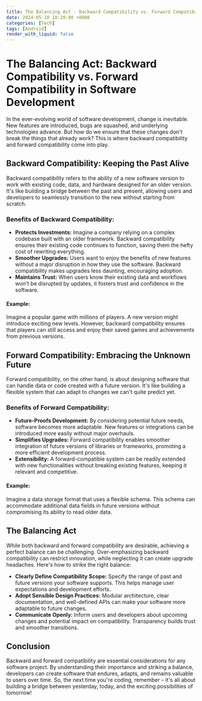 ```yaml
---
title: The Balancing Act - Backward Compatibility vs. Forward Compatibility in Software Development
date: 2024-05-10 18:29:00 +0800
categories: [Tech]
tags: [Android]
render_with_liquid: false
---
```


# The Balancing Act: Backward Compatibility vs. Forward Compatibility in Software Development

In the ever-evolving world of software development, change is inevitable. New features are introduced, bugs are squashed, and underlying technologies advance. But how do we ensure that these changes don't break the things that already work? This is where backward compatibility and forward compatibility come into play.

## Backward Compatibility: Keeping the Past Alive

Backward compatibility refers to the ability of a new software version to work with existing code, data, and hardware designed for an older version. It's like building a bridge between the past and present, allowing users and developers to seamlessly transition to the new without starting from scratch.

### Benefits of Backward Compatibility:

- **Protects Investments:** Imagine a company relying on a complex codebase built with an older framework. Backward compatibility ensures their existing code continues to function, saving them the hefty cost of rewriting everything.
- **Smoother Upgrades:** Users want to enjoy the benefits of new features without a major disruption in how they use the software. Backward compatibility makes upgrades less daunting, encouraging adoption.
- **Maintains Trust:** When users know their existing data and workflows won't be disrupted by updates, it fosters trust and confidence in the software.

#### Example:
Imagine a popular game with millions of players. A new version might introduce exciting new levels. However, backward compatibility ensures that players can still access and enjoy their saved games and achievements from previous versions.

## Forward Compatibility: Embracing the Unknown Future

Forward compatibility, on the other hand, is about designing software that can handle data or code created with a future version. It's like building a flexible system that can adapt to changes we can't quite predict yet.

### Benefits of Forward Compatibility:

- **Future-Proofs Development:** By considering potential future needs, software becomes more adaptable. New features or integrations can be introduced more easily without major overhauls.
- **Simplifies Upgrades:** Forward compatibility enables smoother integration of future versions of libraries or frameworks, promoting a more efficient development process.
- **Extensibility:** A forward-compatible system can be readily extended with new functionalities without breaking existing features, keeping it relevant and competitive.

#### Example:
Imagine a data storage format that uses a flexible schema. This schema can accommodate additional data fields in future versions without compromising its ability to read older data.

## The Balancing Act

While both backward and forward compatibility are desirable, achieving a perfect balance can be challenging. Over-emphasizing backward compatibility can restrict innovation, while neglecting it can create upgrade headaches. Here's how to strike the right balance:

- **Clearly Define Compatibility Scope:** Specify the range of past and future versions your software supports. This helps manage user expectations and development efforts.
- **Adopt Sensible Design Practices:** Modular architecture, clear documentation, and well-defined APIs can make your software more adaptable to future changes.
- **Communicate Openly:** Inform users and developers about upcoming changes and potential impact on compatibility. Transparency builds trust and smoother transitions.

## Conclusion

Backward and forward compatibility are essential considerations for any software project. By understanding their importance and striking a balance, developers can create software that endures, adapts, and remains valuable to users over time. So, the next time you're coding, remember – it's all about building a bridge between yesterday, today, and the exciting possibilities of tomorrow!
